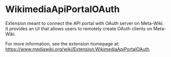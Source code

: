 # WikimediaApiPortalOAuth

Extension meant to connect the API portal with OAuth server on Meta-Wiki. It provides an UI that allows users to remotely create OAuth clients on Meta-Wiki.

For more information, see the extension homepage at:
https://www.mediawiki.org/wiki/Extension:WikimediaApiPortalOAuth
